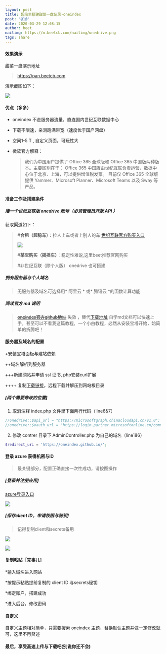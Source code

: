 ```yaml
---
layout: post
title: 超简单搭建甜菜一盘记录-oneindex
post: "@1@"
date: 2020-03-29 12:08:15
author: beet
nailimg: https://m.beetcb.com/nailimg/onedrive.png
tags: share
---
```

#### 效果演示

甜菜一盘演示地址

> https://pan.beetcb.com

演示截图如下：

![](https://m.beetcb.com/postimg/1/1.png)


#### 优点（多多）

- oneindex 不走服务器流量，直连国内世纪互联数据中心

- 下载不限速，亲测跑满带宽（速度优于国产网盘）

- 空间1-5 T , 自定义页面，可玩性大

- 微软官方解释：
  > 我们为中国用户提供了 Office 365 全球版和 Office 365 中国版两种版本。主要区别在于：
  > Office 365 中国版由世纪互联负责运营，数据中心位于北京、上海，可以提供增值税发票。
  > 目前仅 Office 365 全球版提供 Yammer、Microsoft Planner、Microsoft Teams 以及 Sway 等产品。

#### 准备工作及搭建条件

##### 撸一个世纪互联版 onedrive 账号（**必须管理员开放 API** ）

获取渠道如下：

   >#**合租（超稳车）**：拉人上车或者上别人的车
   >[世纪互联官方购买入口](https://products.office.com/zh-cn/compare-china-global-versions-office365)
   >
   >![](https://m.beetcb.com/postimg/1/2.png)
   >
   >#**某宝购买（摇摇车）**：稳定性难说,这里beet推荐官网购买
   >
   >#非世纪互联（除个人版） onedrive 也可搭建

##### 拥有服务器与个人域名

> 无服务器及域名可选择用* 阿里云 * 或* 腾讯云 *的函数计算功能

##### 阅读官方 md 说明

   > <s>[oneindex官方github地址](https://github.com/donwa/oneindex)</s> 失效 ，替代[下载地址](https://github.com/Layne666/oneindex/archive/master.zip)
   > 自学md文档可以快速上手，甚至可以不看我这篇教程，一个小白教程，必然从安装宝塔开始，始简单的折腾吧！


#### 服务器及域名的配置

+安装宝塔面板与建站依赖

++域名解析到服务器

+++新建网站并申请 ssl 证书, php安装curl扩展

 ++++ 复制[下载链接](https://github.com/donwa/oneindex/archive/master.zip)，远程下载并解压到网站根目录

 ##### [两个需要修改的位置]

 1. 取消注释  index.php 文件里下面两行代码（line6&7）

 ``` php
 //onedrive::$api_url = "https://microsoftgraph.chinacloudapi.cn/v1.0";
 //onedrive::$oauth_url = "https://login.partner.microsoftonline.cn/common/oauth2/v2.0";
 ```

 2. 修改 contrer 目录下 AdminController.php 为自己的域名（line186）

 ``` php
 $redirect_uri = 'https://oneindex.github.io/';
 ```

#### 登录 azure 获得机密与ID

   > 最关键部分，配置正确直接一次性成功，请按图操作

##### [登录并注册应用]

[azure登录入口](https://portal.azure.cn/)



![](https://m.beetcb.com/postimg/1/3.png)

##### [保存client ID，申请权限与秘钥]

> 记得复制client和secrets备用

![](https://m.beetcb.com/postimg/1/4.png)

![](https://m.beetcb.com/postimg/1/5.png)



#### 复制粘贴［完事儿］

*输入域名进入网站

*按提示粘贴提前复制的 client ID 与secrets秘钥

*绑定账户，搭建成功	

*进入后台，修改密码

#### 自定义

自定义主题相对简单，只需要搜索 oneindex 主题，替换默认主题并做一定修改就可，这里不再赘述

#### 最后，享受高速上传与下载吧(别说你还不会)
